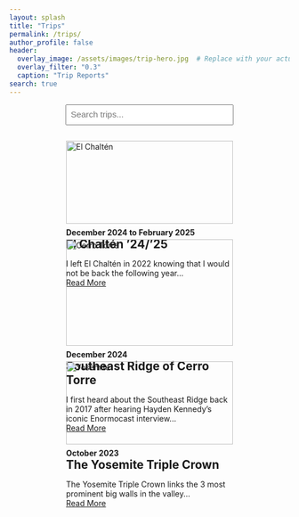 ```yaml
---
layout: splash
title: "Trips"
permalink: /trips/
author_profile: false
header:
  overlay_image: /assets/images/trip-hero.jpg  # Replace with your actual hero image
  overlay_filter: "0.3"
  caption: "Trip Reports"
search: true
---
```


<!-- Search bar -->
<div style="text-align:center; margin-bottom: 2em;">
  <input type="text" id="tripSearch" onkeyup="filterTrips()" placeholder="Search trips..." style="padding: 0.5em; width: 60%; font-size: 1.1em;">
</div>

<!-- Trip Cards -->
<div id="tripList" style="display: flex; flex-wrap: wrap; gap: 2em; justify-content: center;">

  <!-- Trip 1 -->
  <div class="trip-card" style="max-width: 300px;">
    <img src="/assets/images/elchalten.jpg" alt="El Chaltén" style="width:100%; height:auto;">
    <h4 style="margin: 0.5em 0 0 0;">December 2024 to February 2025</h4>
    <h2 style="margin: 0;">El Chaltén ’24/’25</h2>
    <p>I left El Chaltén in 2022 knowing that I would not be back the following year...<br><a href="/trips/el-chalten-2025/">Read More</a></p>
  </div>

  <!-- Trip 2 -->
  <div class="trip-card" style="max-width: 300px;">
    <img src="/assets/images/cerro-torre.jpg" alt="Cerro Torre" style="width:100%; height:auto;">
    <h4 style="margin: 0.5em 0 0 0;">December 2024</h4>
    <h2 style="margin: 0;">Southeast Ridge of Cerro Torre</h2>
    <p>I first heard about the Southeast Ridge back in 2017 after hearing Hayden Kennedy’s iconic Enormocast interview...<br><a href="/trips/cerro-torre/">Read More</a></p>
  </div>

  <!-- Trip 3 -->
  <div class="trip-card" style="max-width: 300px;">
    <img src="/assets/images/yosemite.jpg" alt="Yosemite" style="width:100%; height:auto;">
    <h4 style="margin: 0.5em 0 0 0;">October 2023</h4>
    <h2 style="margin: 0;">The Yosemite Triple Crown</h2>
    <p>The Yosemite Triple Crown links the 3 most prominent big walls in the valley...<br><a href="/trips/yosemite-triple-crown/">Read More</a></p>
  </div>

</div>

<script>
function filterTrips() {
  const input = document.getElementById("tripSearch");
  const filter = input.value.toLowerCase();
  const cards = document.getElementsByClassName("trip-card");
  for (let i = 0; i < cards.length; i++) {
    const card = cards[i];
    card.style.display = card.textContent.toLowerCase().includes(filter) ? "block" : "none";
  }
}
</script>
